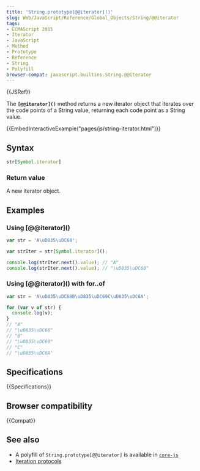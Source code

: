 ```yaml
---
title: 'String.prototype[@@iterator]()'
slug: Web/JavaScript/Reference/Global_Objects/String/@@iterator
tags:
- ECMAScript 2015
- Iterator
- JavaScript
- Method
- Prototype
- Reference
- String
- Polyfill
browser-compat: javascript.builtins.String.@@iterator
---
```

{{JSRef}}

The **`[@@iterator]()`** method returns a new iterator object that iterates over
the code points of a String value, returning each code point as a String value.

{{EmbedInteractiveExample("pages/js/string-iterator.html")}}

## Syntax

```js
str[Symbol.iterator]
```

### Return value

A new iterator object.

## Examples

### Using \[@@iterator]\()

```js
var str = 'A\uD835\uDC68';

var strIter = str[Symbol.iterator]();

console.log(strIter.next().value); // "A"
console.log(strIter.next().value); // "\uD835\uDC68"
```

### Using \[@@iterator]\() with for..of

```js
var str = 'A\uD835\uDC68B\uD835\uDC69C\uD835\uDC6A';

for (var v of str) {
  console.log(v);
}
// "A"
// "\uD835\uDC68"
// "B"
// "\uD835\uDC69"
// "C"
// "\uD835\uDC6A"
```

## Specifications

{{Specifications}}

## Browser compatibility

{{Compat}}

## See also

- A polyfill of `String.prototype[@@iterator]` is available in
  [`core-js`](https://github.com/zloirock/core-js#ecmascript-string-and-regexp)
- [Iteration protocols](/en-US/docs/Web/JavaScript/Reference/Iteration_protocols)
